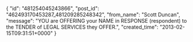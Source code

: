  {
   "id": "481254045243866",
   "post_id": "462493170453287_481209285248342",
   "from_name": "Scott Duncan",
   "message": "YOU are OFFERING your NAME in RESPONSE (respondent) to the TENDER of LEGAL SERVICES they OFFER.",
   "created_time": "2013-02-15T09:31:51+0000"
 }
